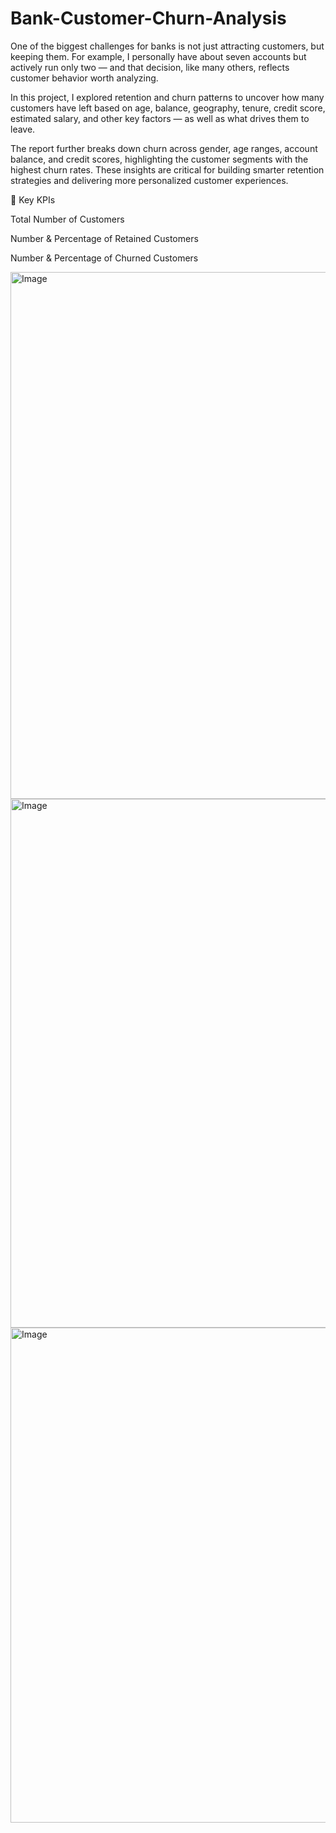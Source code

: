 # Bank-Customer-Churn-Analysis

One of the biggest challenges for banks is not just attracting customers, but keeping them. For example, I personally have about seven accounts but actively run only two — and
 that decision, like many others, reflects customer behavior worth analyzing.

In this project, I explored retention and churn patterns to uncover how many customers have left based on age, balance, geography, tenure, credit score, estimated salary, and 
other key factors — as well as what drives them to leave.

The report further breaks down churn across gender, age ranges, account balance, and credit scores, highlighting the customer segments with the highest churn rates. These insights
 are critical for building smarter retention strategies and delivering more personalized customer experiences.

🔑 Key KPIs

Total Number of Customers

Number & Percentage of Retained Customers

Number & Percentage of Churned Customers

<img width="1266" height="843" alt="Image" src="https://github.com/user-attachments/assets/ed556acd-e0b8-4640-bdca-e4a31a86de87" />

<img width="1271" height="846" alt="Image" src="https://github.com/user-attachments/assets/5338a46c-abbb-4ffa-8518-595a978921b4" />

<img width="1189" height="792" alt="Image" src="https://github.com/user-attachments/assets/cb9caf73-6bad-47b3-bca6-cc9875eb9781" />
